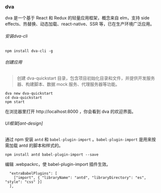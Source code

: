 ### dva

dva 是一个基于 React 和 Redux 的轻量应用框架，概念来自 elm，支持 side effects、热替换、动态加载、react-native、SSR 等，已在生产环境广泛应用。

###### 安装dva-cli
```
npm install dva-cli -g
```
###### 创建应用
> 创建 dva-quickstart 目录，包含项目初始化目录和文件，并提供开发服务器、构建脚本、数据 mock 服务、代理服务器等功能。

```
dva new dva-quickstart
cd dva-quickstart
npm start
```
在浏览器里打开 http://localhost:8000 ，你会看到 dva 的欢迎界面。

###### UI框架[ant-design]
通过 npm 安装 ``antd`` 和 ``babel-plugin-import`` 。``babel-plugin-import`` 是用来按需加载 antd 的脚本和样式的。
```
npm install antd babel-plugin-import --save
```
编辑 .webpackrc，使 babel-plugin-import 插件生效。
```
  "extraBabelPlugins": [
    ["import", { "libraryName": "antd", "libraryDirectory": "es", "style": "css" }]
  ],
```

